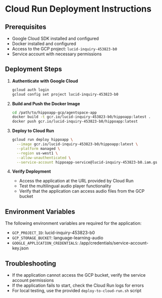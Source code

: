 # Cloud Run Deployment Instructions

## Prerequisites
- Google Cloud SDK installed and configured
- Docker installed and configured
- Access to the GCP project: `lucid-inquiry-453823-b0`
- Service account with necessary permissions

## Deployment Steps

1. **Authenticate with Google Cloud**
   ```bash
   gcloud auth login
   gcloud config set project lucid-inquiry-453823-b0
   ```

2. **Build and Push the Docker Image**
   ```bash
   cd /path/to/hippoapp-gcp/agentspace-app
   docker build -t gcr.io/lucid-inquiry-453823-b0/hippoapp:latest .
   docker push gcr.io/lucid-inquiry-453823-b0/hippoapp:latest
   ```

3. **Deploy to Cloud Run**
   ```bash
   gcloud run deploy hippoapp \
     --image gcr.io/lucid-inquiry-453823-b0/hippoapp:latest \
     --platform managed \
     --region us-west1 \
     --allow-unauthenticated \
     --service-account hippoapp-service@lucid-inquiry-453823-b0.iam.gserviceaccount.com
   ```

4. **Verify Deployment**
   - Access the application at the URL provided by Cloud Run
   - Test the multilingual audio player functionality
   - Verify that the application can access audio files from the GCP bucket

## Environment Variables
The following environment variables are required for the application:
- `GCP_PROJECT_ID`: lucid-inquiry-453823-b0
- `GCP_STORAGE_BUCKET`: language-learning-audio
- `GOOGLE_APPLICATION_CREDENTIALS`: /app/credentials/service-account-key.json

## Troubleshooting
- If the application cannot access the GCP bucket, verify the service account permissions
- If the application fails to start, check the Cloud Run logs for errors
- For local testing, use the provided `deploy-to-cloud-run.sh` script
